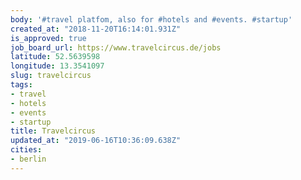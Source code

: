 ```yaml
---
body: '#travel platfom, also for #hotels and #events. #startup'
created_at: "2018-11-20T16:14:01.931Z"
is_approved: true
job_board_url: https://www.travelcircus.de/jobs
latitude: 52.5639598
longitude: 13.3541097
slug: travelcircus
tags:
- travel
- hotels
- events
- startup
title: Travelcircus
updated_at: "2019-06-16T10:36:09.638Z"
cities:
- berlin
---
```

